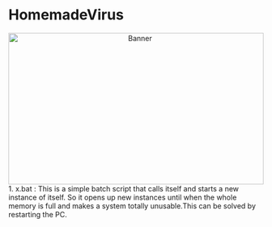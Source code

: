 # HomemadeVirus
<div align="center">
  <img src="https://thumbs.dreamstime.com/b/vector-virus-blue-illustration-banner-thin-line-style-vector-virus-blue-illustration-banner-made-viruses-108210593.jpg" alt="Banner" width="100%" height="300">
</div>
<!-- ![Banner](https://thumbs.dreamstime.com/b/vector-virus-blue-illustration-banner-thin-line-style-vector-virus-blue-illustration-banner-made-viruses-108210593.jpg) -->
1. x.bat : This is a simple batch script that calls itself and starts a new instance of itself. So it opens up new instances until when the whole memory is full and makes a system totally unusable.This can be solved by restarting the PC.
